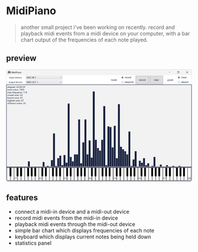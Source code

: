 # MidiPiano

> another small project i've been working on recently. record and playback midi events from a midi device on your computer, with a bar chart output of the frequencies of each note played.

## preview

![main window](/Gallery/MainWindow.png)

## features

* connect a midi-in device and a midi-out device
* record midi events from the midi-in device
* playback midi events through the midi-out device
* simple bar chart which displays frequencies of each note
* keyboard which displays current notes being held down
* statistics panel